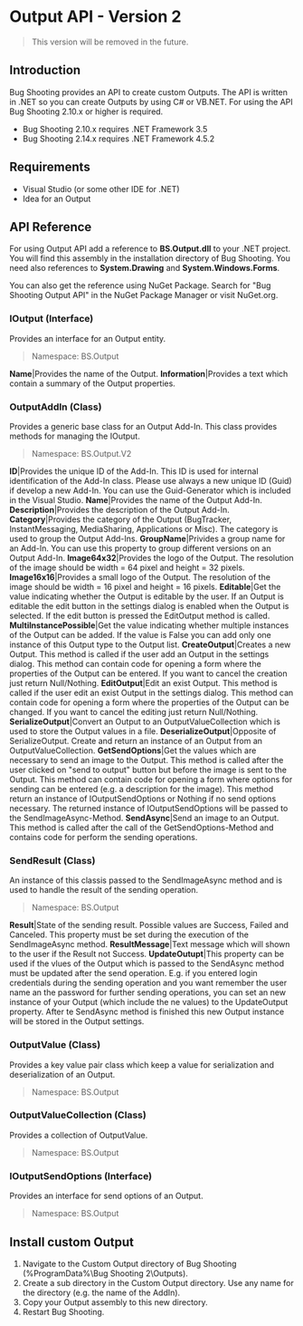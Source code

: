 # Output API - Version 2

> This version will be removed in the future.

## Introduction
Bug Shooting provides an API to create custom Outputs. The API is written in .NET so you can create Outputs by using C# or VB.NET. For using the API Bug Shooting 2.10.x or higher is required.

* Bug Shooting 2.10.x requires .NET Framework 3.5
* Bug Shooting 2.14.x requires .NET Framework 4.5.2

## Requirements
* Visual Studio (or some other IDE for .NET)
* Idea for an Output 

## API Reference
For using Output API add a reference to **BS.Output.dll** to your .NET project. You will find this assembly in the installation directory of Bug Shooting. You need also references to **System.Drawing** and **System.Windows.Forms**.

You can also get the reference using NuGet Package. Search for "Bug Shooting Output API" in the NuGet Package Manager or visit NuGet.org.

### IOutput (Interface)
Provides an interface for an Output entity.

> Namespace: BS.Output

**Name**|Provides the name of the Output.
**Information**|Provides a text which contain a summary of the Output properties.

### OutputAddIn (Class)
Provides a generic base class for an Output Add-In. This class provides methods for managing the IOutput.

> Namespace: BS.Output.V2

**ID**|Provides the unique ID of the Add-In. This ID is used for internal identification of the Add-In class. Please use always a new unique ID (Guid) if develop a new Add-In. You can use the Guid-Generator which is included in the Visual Studio.
**Name**|Provides the name of the Output Add-In.
**Description**|Provides the description of the Output Add-In.
**Category**|Provides the category of the Output (BugTracker, InstantMessaging, MediaSharing, Applications or Misc). The category is used to group the Output Add-Ins.
**GroupName**|Privides a group name for an Add-In. You can use this property to group different versions on an Output Add-In.
**Image64x32**|Provides the logo of the Output. The resolution of the image should be width = 64 pixel and height = 32 pixels.
**Image16x16**|Provides a small logo of the Output. The resolution of the image should be width = 16 pixel and height = 16 pixels.
**Editable**|Get the value indicating whether the Output is editable by the user. If an Output is editable the edit button in the settings dialog is enabled when the Output is selected. If the edit button is pressed the EditOutput method is called.
**MultiInstancePossible**|Get the value indicating whether multiple instances of the Output can be added. If the value is False you can add only one instance of this Output type to the Output list.
**CreateOutput**|Creates a new Output. This method is called if the user add an Output in the settings dialog. This method can contain code for opening a form where the properties of the Output can be entered. If you want to cancel the creation just return Null/Nothing.
**EditOutput**|Edit an exist Output. This method is called if the user edit an exist Output in the settings dialog. This method can contain code for opening a form where the properties of the Output can be changed. If you want to cancel the editing just return Null/Nothing.
**SerializeOutput**|Convert an Output to an OutputValueCollection which is used to store the Output values in a file.
**DeserializeOutput**|Opposite of SerializeOutput. Create and return an instance of an Output from an OutputValueCollection.
**GetSendOptions**|Get the values which are necessary to send an image to the Output. This method is called after the user clicked on "send to output" button but before the image is sent to the Output. This method can contain code for opening a form where options for sending can be entered (e.g. a description for the image). This method return an instance of IOutputSendOptions or Nothing if no send options necessary. The returned instance of IOutputSendOptions will be passed to the SendImageAsync-Method.
**SendAsync**|Send an image to an Output. This method is called after the call of the GetSendOptions-Method and contains code for perform the sending operations.
 
### SendResult (Class)
An instance of this classis passed to the SendImageAsync method and is used to handle the result of the sending operation.

> Namespace: BS.Output

**Result**|State of the sending result. Possible values are Success, Failed and Canceled. This property must be set during the execution of the SendImageAsync method.
**ResultMessage**|Text message which will shown to the user if the Result not Success.
**UpdateOutupt**|This property can be used if the vlues of the Output which is passed to the SendAsync method must be updated after the send operation. E.g. if you entered login credentials during the sending operation and you want remember the user name an the password for further sending operations, you can set an new instance of your Output (which include the ne values) to the UpdateOutput property. After te SendAsync method is finished this new Output instance will be stored in the Output settings.
 
### OutputValue (Class)
Provides a key value pair class which keep a value for serialization and deserialization of an Output.

> Namespace: BS.Output

### OutputValueCollection (Class)
Provides a collection of OutputValue.

> Namespace: BS.Output

### IOutputSendOptions (Interface)
Provides an interface for send options of an Output.

> Namespace: BS.Output

## Install custom Output
1. Navigate to the Custom Output directory of Bug Shooting (%ProgramData%\Bug Shooting 2\Outputs).
2. Create a sub directory in the Custom Output directory. Use any name for the directory (e.g. the name of the AddIn).
3. Copy your Output assembly to this new directory.
4. Restart Bug Shooting.
